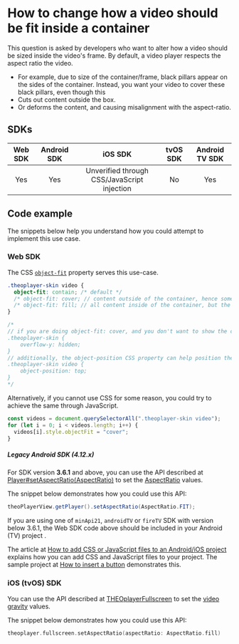 # How to change how a video should be fit inside a container

This question is asked by developers who want to alter how a video should be sized inside the video's frame.
By default, a video player respects the aspect ratio the video.

- For example, due to size of the container/frame, black pillars appear on the sides of the container.
  Instead, you want your video to cover these black pillars, even though this
- Cuts out content outside the box.
- Or deforms the content, and causing misalignment with the aspect-ratio.

## SDKs

| Web SDK | Android SDK |                   iOS SDK                   | tvOS SDK | Android TV SDK |
| :-----: | :---------: | :-----------------------------------------: | :------: | :------------: |
|   Yes   |     Yes     | Unverified through CSS/JavaScript injection |    No    |      Yes       |

## Code example

The snippets below help you understand how you could attempt to implement this use case.

### Web SDK

The CSS [`object-fit`](https://developer.mozilla.org/en-US/docs/Web/CSS/object-fit) property serves this use-case.

```css
.theoplayer-skin video {
  object-fit: contain; /* default */
  /* object-fit: cover; // content outside of the container, hence some content might be missing from the container */
  /* object-fit: fill; // all content inside of the container, but the content might be deformed to be fitted inside of it */
}

/*
// if you are doing object-fit: cover, and you don't want to show the content outside of the container, then do:
.theoplayer-skin {
    overflow-y: hidden;
}
// additionally, the object-position CSS property can help position the content, e.g.
.theoplayer-skin video {
    object-position: top;
}
*/
```

Alternatively, if you cannot use CSS for some reason, you could try to achieve the same through JavaScript.

```javascript
const videos = document.querySelectorAll(".theoplayer-skin video");
for (let i = 0; i < videos.length; i++) {
  videos[i].style.objectFit = "cover";
}
```

##### Legacy Android SDK (4.12.x)

For SDK version **3.6.1** and above, you can use the API described at [Player#setAspectRatio(AspectRatio)](<pathname:///theoplayer/v4/api-reference/android/com/theoplayer/android/api/player/Player.html#setAspectRatio(AspectRatio)>) to set the [AspectRatio](pathname:///theoplayer/v4/api-reference/android/com/theoplayer/android/api/player/AspectRatio.html) values.

The snippet below demonstrates how you could use this API:

```java
theoPlayerView.getPlayer().setAspectRatio(AspectRatio.FIT);
```

If you are using one of `minApi21`, `androidTV` or `fireTV` SDK with version below 3.6.1, the Web SDK code above should be included in your Android (TV) project .

The article at [How to add CSS or JavaScript files to an Android/iOS project](../../faq/01-how-to-add-css-or-javascript-files-to-android-ios.md) explains how you can add CSS and JavaScript files to your project.
The sample project at [How to insert a button](../../how-to-guides/11-ui/07-how-to-insert-a-button.md) demonstrates this.

### iOS (tvOS) SDK

You can use the API described at [THEOplayerFullscreen](<pathname:///theoplayer/v4/api-reference/ios/Protocols/Fullscreen_Objc.html#/c:@M@THEOplayerSDK@objc(pl)THEOplayerFullscreen(im)setAspectRatioWithAspectRatio:>) to set the [video gravity](https://developer.apple.com/documentation/avfoundation/avplayerlayer/1388915-videogravity) values.

The snippet below demonstrates how you could use this API:

```swift
theoplayer.fullscreen.setAspectRatio(aspectRatio: AspectRatio.fill)
```
